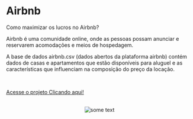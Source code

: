 # Airbnb
Como maximizar os lucros no Airbnb?

Airbnb é uma comunidade online, onde as pessoas possam anunciar e reservarem acomodações e meios de hospedagem.

A base de dados airbnb.csv (dados abertos da plataforma airbnb) contém dados de casas e apartamentos que estão disponíveis para aluguel e as características que influenciam na composição do preço da locação.

<br/>

<a href="https://wenceslau93.github.io/Health-Analytics/">Acesse o projeto Clicando aqui!</a>

<br/>
<center>
<img src="https://miro.medium.com/max/500/1*Fexq7BaCNy5BMMDvWBAMYA.jpeg" alt="some text">
</center>
